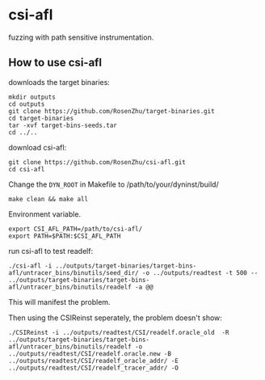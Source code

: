 # csi-afl
fuzzing with path sensitive instrumentation.

## How to use csi-afl
downloads the target binaries:
```
mkdir outputs
cd outputs
git clone https://github.com/RosenZhu/target-binaries.git
cd target-binaries
tar -xvf target-bins-seeds.tar
cd ../..

``` 

download csi-afl:
```
git clone https://github.com/RosenZhu/csi-afl.git
cd csi-afl
```

Change the `DYN_ROOT` in Makefile to /path/to/your/dyninst/build/

`make clean && make all`

Environment variable.
```
export CSI_AFL_PATH=/path/to/csi-afl/
export PATH=$PATH:$CSI_AFL_PATH
```

run csi-afl to test readelf:

`./csi-afl -i ../outputs/target-binaries/target-bins-afl/untracer_bins/binutils/seed_dir/ -o ../outputs/readtest -t 500 -- ../outputs/target-binaries/target-bins-afl/untracer_bins/binutils/readelf -a @@`



This will manifest the problem.

Then using the CSIReinst seperately, the problem doesn't show:

`./CSIReinst -i ../outputs/readtest/CSI/readelf.oracle_old  -R ../outputs/target-binaries/target-bins-afl/untracer_bins/binutils/readelf -o ../outputs/readtest/CSI/readelf.oracle.new -B ../outputs/readtest/CSI/readelf_oracle_addr/ -E ../outputs/readtest/CSI/readelf_tracer_addr/ -O`
